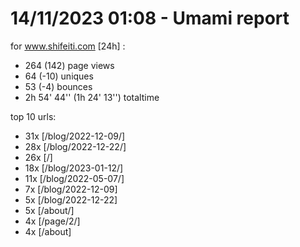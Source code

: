 # 14/11/2023 01:08 - Umami report
for www.shifeiti.com [24h] :

 - 264 (142) page views
 - 64 (-10) uniques
 - 53 (-4) bounces
 - 2h 54' 44'' (1h 24' 13'') totaltime


top 10 urls:
 - 31x [/blog/2022-12-09/]
 - 28x [/blog/2022-12-22/]
 - 26x [/]
 - 18x [/blog/2023-01-12/]
 - 11x [/blog/2022-05-07/]
 - 7x [/blog/2022-12-09]
 - 5x [/blog/2022-12-22]
 - 5x [/about/]
 - 4x [/page/2/]
 - 4x [/about]


